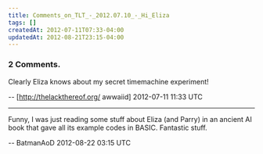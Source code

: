 ```yaml
---
title: Comments_on_TLT_-_2012.07.10_-_Hi_Eliza
tags: []
createdAt: 2012-07-11T07:33-04:00
updatedAt: 2012-08-21T23:15-04:00
---
```


### 2 Comments.
Clearly Eliza knows about my secret timemachine experiment!

-- [http://thelackthereof.org/ awwaiid] 2012-07-11 11:33 UTC


----

Funny, I was just reading some stuff about Eliza (and Parry) in an ancient AI book that gave all its example codes in BASIC. Fantastic stuff.

-- BatmanAoD 2012-08-22 03:15 UTC


